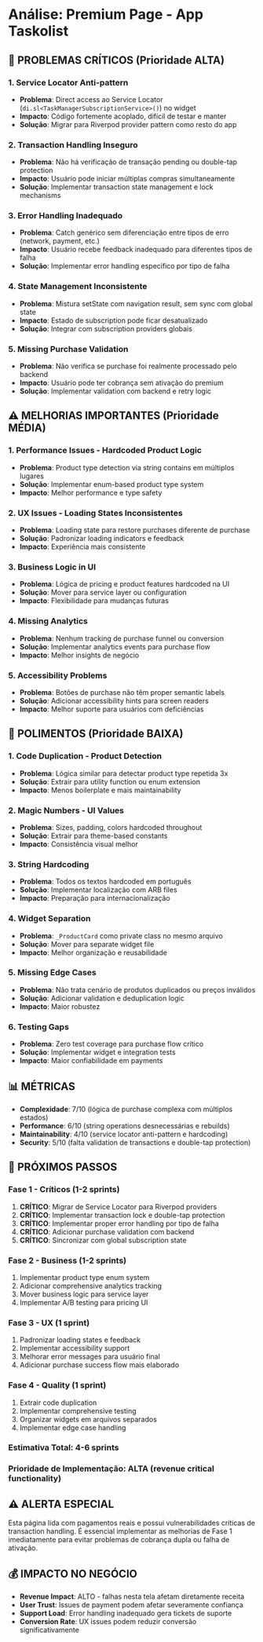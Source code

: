 # Análise: Premium Page - App Taskolist

## 🚨 PROBLEMAS CRÍTICOS (Prioridade ALTA)

### 1. Service Locator Anti-pattern
- **Problema**: Direct access ao Service Locator (`di.sl<TaskManagerSubscriptionService>()`) no widget
- **Impacto**: Código fortemente acoplado, difícil de testar e manter
- **Solução**: Migrar para Riverpod provider pattern como resto do app

### 2. Transaction Handling Inseguro
- **Problema**: Não há verificação de transação pending ou double-tap protection
- **Impacto**: Usuário pode iniciar múltiplas compras simultaneamente
- **Solução**: Implementar transaction state management e lock mechanisms

### 3. Error Handling Inadequado
- **Problema**: Catch genérico sem diferenciação entre tipos de erro (network, payment, etc.)
- **Impacto**: Usuário recebe feedback inadequado para diferentes tipos de falha
- **Solução**: Implementar error handling específico por tipo de falha

### 4. State Management Inconsistente
- **Problema**: Mistura setState com navigation result, sem sync com global state
- **Impacto**: Estado de subscription pode ficar desatualizado
- **Solução**: Integrar com subscription providers globais

### 5. Missing Purchase Validation
- **Problema**: Não verifica se purchase foi realmente processado pelo backend
- **Impacto**: Usuário pode ter cobrança sem ativação do premium
- **Solução**: Implementar validation com backend e retry logic

## ⚠️ MELHORIAS IMPORTANTES (Prioridade MÉDIA)

### 1. Performance Issues - Hardcoded Product Logic
- **Problema**: Product type detection via string contains em múltiplos lugares
- **Solução**: Implementar enum-based product type system
- **Impacto**: Melhor performance e type safety

### 2. UX Issues - Loading States Inconsistentes
- **Problema**: Loading state para restore purchases diferente de purchase
- **Solução**: Padronizar loading indicators e feedback
- **Impacto**: Experiência mais consistente

### 3. Business Logic in UI
- **Problema**: Lógica de pricing e product features hardcoded na UI
- **Solução**: Mover para service layer ou configuration
- **Impacto**: Flexibilidade para mudanças futuras

### 4. Missing Analytics
- **Problema**: Nenhum tracking de purchase funnel ou conversion
- **Solução**: Implementar analytics events para purchase flow
- **Impacto**: Melhor insights de negócio

### 5. Accessibility Problems
- **Problema**: Botões de purchase não têm proper semantic labels
- **Solução**: Adicionar accessibility hints para screen readers
- **Impacto**: Melhor suporte para usuários com deficiências

## 🔧 POLIMENTOS (Prioridade BAIXA)

### 1. Code Duplication - Product Detection
- **Problema**: Lógica similar para detectar product type repetida 3x
- **Solução**: Extrair para utility function ou enum extension
- **Impacto**: Menos boilerplate e mais maintainability

### 2. Magic Numbers - UI Values
- **Problema**: Sizes, padding, colors hardcoded throughout
- **Solução**: Extrair para theme-based constants
- **Impacto**: Consistência visual melhor

### 3. String Hardcoding
- **Problema**: Todos os textos hardcoded em português
- **Solução**: Implementar localização com ARB files
- **Impacto**: Preparação para internacionalização

### 4. Widget Separation
- **Problema**: `_ProductCard` como private class no mesmo arquivo
- **Solução**: Mover para separate widget file
- **Impacto**: Melhor organização e reusabilidade

### 5. Missing Edge Cases
- **Problema**: Não trata cenário de produtos duplicados ou preços inválidos
- **Solução**: Adicionar validation e deduplication logic
- **Impacto**: Maior robustez

### 6. Testing Gaps
- **Problema**: Zero test coverage para purchase flow crítico
- **Solução**: Implementar widget e integration tests
- **Impacto**: Maior confiabilidade em payments

## 📊 MÉTRICAS
- **Complexidade**: 7/10 (lógica de purchase complexa com múltiplos estados)
- **Performance**: 6/10 (string operations desnecessárias e rebuilds)
- **Maintainability**: 4/10 (service locator anti-pattern e hardcoding)
- **Security**: 5/10 (falta validation de transactions e double-tap protection)

## 🎯 PRÓXIMOS PASSOS

### Fase 1 - Críticos (1-2 sprints)
1. **CRÍTICO**: Migrar de Service Locator para Riverpod providers
2. **CRÍTICO**: Implementar transaction lock e double-tap protection
3. **CRÍTICO**: Implementar proper error handling por tipo de falha
4. **CRÍTICO**: Adicionar purchase validation com backend
5. **CRÍTICO**: Sincronizar com global subscription state

### Fase 2 - Business (1-2 sprints)
1. Implementar product type enum system
2. Adicionar comprehensive analytics tracking
3. Mover business logic para service layer
4. Implementar A/B testing para pricing UI

### Fase 3 - UX (1 sprint)
1. Padronizar loading states e feedback
2. Implementar accessibility support
3. Melhorar error messages para usuário final
4. Adicionar purchase success flow mais elaborado

### Fase 4 - Quality (1 sprint)
1. Extrair code duplication
2. Implementar comprehensive testing
3. Organizar widgets em arquivos separados
4. Implementar edge case handling

### Estimativa Total: 4-6 sprints
### Prioridade de Implementação: ALTA (revenue critical functionality)

## ⚠️ ALERTA ESPECIAL
Esta página lida com pagamentos reais e possui vulnerabilidades críticas de transaction handling. É essencial implementar as melhorias de Fase 1 imediatamente para evitar problemas de cobrança dupla ou falha de ativação.

## 💰 IMPACTO NO NEGÓCIO
- **Revenue Impact**: ALTO - falhas nesta tela afetam diretamente receita
- **User Trust**: Issues de payment podem afetar severamente confiança
- **Support Load**: Error handling inadequado gera tickets de suporte
- **Conversion Rate**: UX issues podem reduzir conversão significativamente